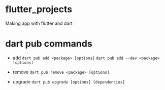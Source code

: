 # flutter_projects
Making app with flutter and dart

# dart pub commands
 - add
```dart pub add <package> [options]```
```dart pub add --dev <package> [options]```

 - remove
```dart pub remove <package> [options]```

 - upgrade
```dart pub upgrade [options] [dependencies]```

